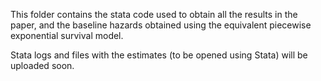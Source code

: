 This folder contains the stata code used to obtain all the results in the paper, and the baseline hazards obtained using the equivalent piecewise exponential survival model.

Stata logs and files with the estimates (to be opened using Stata) will be uploaded soon.
